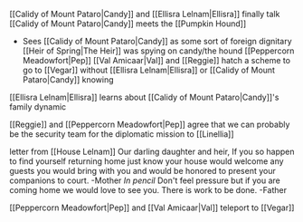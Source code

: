 [[Calidy of Mount Pataro|Candy]] and [[Ellisra Lelnam|Ellisra]] finally talk
[[Calidy of Mount Pataro|Candy]] meets the [[Pumpkin Hound]]
- Sees [[Calidy of Mount Pataro|Candy]] as some sort of foreign dignitary
[[Heir of Spring|The Heir]] was spying on candy/the hound
[[Peppercorn Meadowfort|Pep]] [[Val Amicaar|Val]] and [[Reggie]] hatch a scheme to go to [[Vegar]] without [[Ellisra Lelnam|Ellisra]] or [[Calidy of Mount Pataro|Candy]] knowing

[[Ellisra Lelnam|Ellisra]] learns about [[Calidy of Mount Pataro|Candy]]'s family dynamic

[[Reggie]] and [[Peppercorn Meadowfort|Pep]] agree that we can probably be the security team for the diplomatic mission to [[Linellia]]

letter from [[House Lelnam]]
Our darling daughter and heir,
If you so happen to find yourself returning home just know your house would welcome any guests you would bring with you and would be honored to present your companions to court. 
-Mother
*In pencil*
Don't feel pressure but if you are coming home we would love to see you. There is work to be done.
-Father

[[Peppercorn Meadowfort|Pep]] and [[Val Amicaar|Val]] teleport to [[Vegar]]
